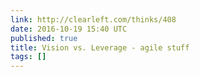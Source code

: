 ```yaml
---
link: http://clearleft.com/thinks/408
date: 2016-10-19 15:40 UTC
published: true
title: Vision vs. Leverage - agile stuff
tags: []
---
```



